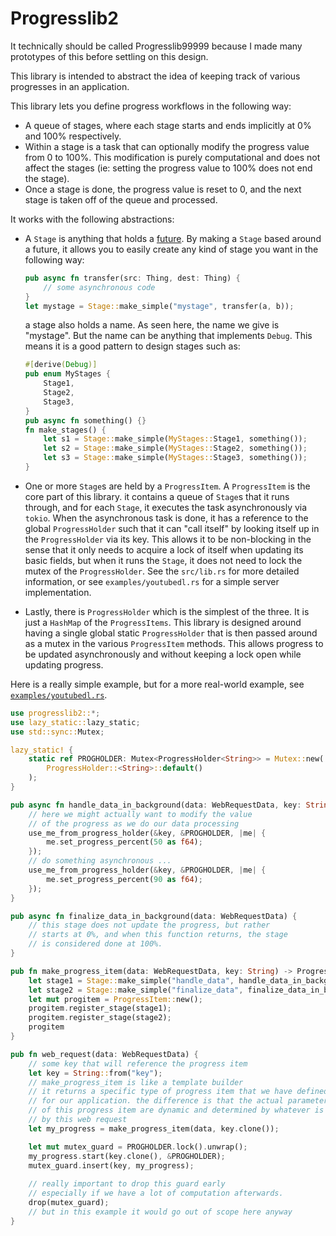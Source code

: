 # Progresslib2

It technically should be called Progresslib99999 because I made many prototypes of this before settling on this design.

This library is intended to abstract the idea of keeping track of various progresses in an application.

This library lets you define progress workflows in the following way:

- A queue of stages, where each stage starts and ends implicitly at 0% and 100% respectively.
- Within a stage is a task that can optionally modify the progress value from 0 to 100%. This modification is purely computational and does not affect the stages (ie: setting the progress value to 100% does not end the stage).
- Once a stage is done, the progress value is reset to 0, and the next stage is taken off of the queue and processed.

It works with the following abstractions:

- A `Stage` is anything that holds a [future](https://doc.rust-lang.org/std/future/trait.Future.html). By making a `Stage` based around a future, it allows you to easily create any kind of stage you want in the following way:
    ```rs
    pub async fn transfer(src: Thing, dest: Thing) {
        // some asynchronous code
    }
    let mystage = Stage::make_simple("mystage", transfer(a, b));
    ```
    a stage also holds a name. As seen here, the name we give is "mystage". But the name can be anything that implements `Debug`. This means it is a good pattern to design stages such as:
    ```rs
    #[derive(Debug)]
    pub enum MyStages {
        Stage1,
        Stage2,
        Stage3,
    }
    pub async fn something() {}
    fn make_stages() {
        let s1 = Stage::make_simple(MyStages::Stage1, something());
        let s2 = Stage::make_simple(MyStages::Stage2, something());
        let s3 = Stage::make_simple(MyStages::Stage3, something());
    }
    ```
- One or more `Stage`s are held by a `ProgressItem`. A `ProgressItem` is the core part of this library. it contains a queue of `Stage`s that it runs through, and for each `Stage`, it executes the task asynchronously via `tokio`. When the asynchronous task is done, it has a reference to the global `ProgressHolder` such that it can "call itself" by looking itself up in the `ProgressHolder` via its key. This allows it to be non-blocking in the sense that it only needs to acquire a lock of itself when updating its basic fields, but when it runs the `Stage`, it does not need to lock the mutex of the `ProgressHolder`. See the `src/lib.rs` for more detailed information, or see `examples/youtubedl.rs` for a simple server implementation.

- Lastly, there is `ProgressHolder` which is the simplest of the three. It is just a `HashMap` of the `ProgressItems`. This library is designed around having a single global static `ProgressHolder` that is then passed around as a mutex in the various `ProgressItem` methods. This allows progress to be updated asynchronously and without keeping a lock open while updating progress.


Here is a really simple example, but for a more real-world example, see [`examples/youtubedl.rs`](examples/youtubedl.rs).

```rs
use progresslib2::*;
use lazy_static::lazy_static;
use std::sync::Mutex;

lazy_static! {
    static ref PROGHOLDER: Mutex<ProgressHolder<String>> = Mutex::new(
        ProgressHolder::<String>::default()
    );
}

pub async fn handle_data_in_background(data: WebRequestData, key: String) {
    // here we might actually want to modify the value
    // of the progress as we do our data processing
    use_me_from_progress_holder(&key, &PROGHOLDER, |me| {
        me.set_progress_percent(50 as f64);
    });
    // do something asynchronous ...
    use_me_from_progress_holder(&key, &PROGHOLDER, |me| {
        me.set_progress_percent(90 as f64);
    });
}

pub async fn finalize_data_in_background(data: WebRequestData) {
    // this stage does not update the progress, but rather
    // starts at 0%, and when this function returns, the stage
    // is considered done at 100%.
}

pub fn make_progress_item(data: WebRequestData, key: String) -> ProgressItem {
    let stage1 = Stage::make_simple("handle_data", handle_data_in_background(data.clone()), key.clone());
    let stage2 = Stage::make_simple("finalize_data", finalize_data_in_background(data.clone()));
    let mut progitem = ProgressItem::new();
    progitem.register_stage(stage1);
    progitem.register_stage(stage2);
    progitem
}

pub fn web_request(data: WebRequestData) {
    // some key that will reference the progress item
    let key = String::from("key");
    // make_progress_item is like a template builder
    // it returns a specific type of progress item that we have defined
    // for our application. the difference is that the actual parameters
    // of this progress item are dynamic and determined by whatever is received
    // by this web request
    let my_progress = make_progress_item(data, key.clone());

    let mut mutex_guard = PROGHOLDER.lock().unwrap();
    my_progress.start(key.clone(), &PROGHOLDER);
    mutex_guard.insert(key, my_progress);
    
    // really important to drop this guard early
    // especially if we have a lot of computation afterwards.
    drop(mutex_guard);
    // but in this example it would go out of scope here anyway
}
```
